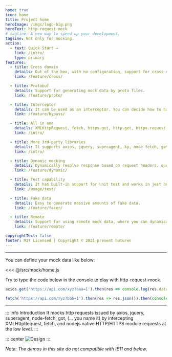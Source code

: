 ```yaml
---
home: true
icon: home
title: Project home
heroImage: /imgs/logo-big.png
heroText: http-request-mock
# tagline: A new way to speed up your development.
tagline: Not only for mocking.
action:
  - text: Quick Start →
    link: /intro/
    type: primary
features:
  - title: Cross domain
    details: Out of the box, with no configuration, support for cross domain.
    link: /feature/cross/

  - title: Protobuf
    details: Support for generating mock data by proto files.
    link: /feature/proto/

  - title: Interceptor
    details: It can be used as an interceptor. You can decide how to handle requests.
    link: /feature/bypass/

  - title: All in one
    details: XMLHttpRequest, fetch, https.get, http.get, https.request, http.request.
    link: /intro/

  - title: More 3rd-party libraries
    details: It supports axios, jquery, superagent, ky, node-fetch, got, you name it.
    link: /intro/

  - title: Dynamic mocking
    details: Dynamically resolve response based on request headers, query and payloads.
    link: /feature/dynamic/

  - title: Test capability
    details: It has built-in support for unit test and works in jest and mocha environments.
    link: /usage/test/

  - title: Fake data
    details: Easy to generate massive amounts of fake data.
    link: /feature/faker/

  - title: Remote
    details: Support for using remote mock data, where you can dynamically modify the data returned from the remote.
    link: /feature/remote/

copyrightText: false
footer: MIT Licensed | Copyright © 2021-present huturen
---
```


---

You can define your mock data like below:

<<< @/src/mock/home.js

<home-index />

Try to type the code below in the console to play with http-request-mock.
```javascript
axios.get('https://api.com/xyz?aaa=1').then(res => console.log(res.data));

fetch('https://api.com/xyz?bbb=1').then(res => res.json()).then(console.log);
```
---


::: info Introduction
It mocks http requests issued by axios, jquery, superagent, node-fetch, got, (… you name it) by intercepting XMLHttpRequest, fetch, and nodejs native HTTP/HTTPS module requests at the low level.
:::

::: center
![Design](/http-request-mock-docs/imgs/layers-design.png)
:::


*Note: The demos in this site do not compatible with IE11 and below.*

